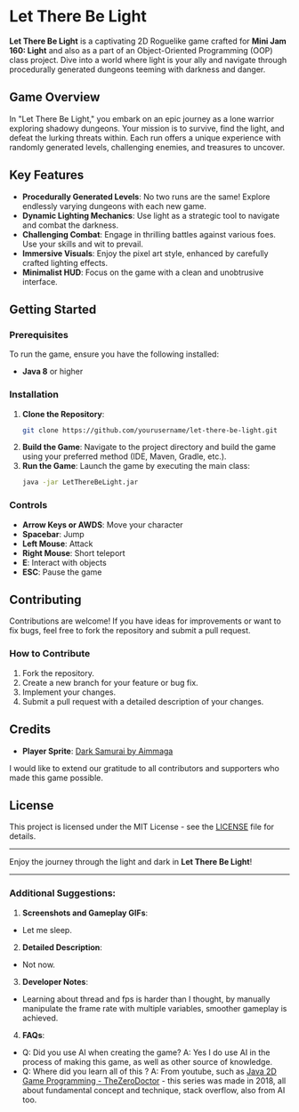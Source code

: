# Let There Be Light

**Let There Be Light** is a captivating 2D Roguelike game crafted for **Mini Jam 160: Light** and also as a part of an Object-Oriented Programming (OOP) class project. Dive into a world where light is your ally and navigate through procedurally generated dungeons teeming with darkness and danger.

## Game Overview

In "Let There Be Light," you embark on an epic journey as a lone warrior exploring shadowy dungeons. Your mission is to survive, find the light, and defeat the lurking threats within. Each run offers a unique experience with randomly generated levels, challenging enemies, and treasures to uncover.

## Key Features

- **Procedurally Generated Levels**: No two runs are the same! Explore endlessly varying dungeons with each new game.
- **Dynamic Lighting Mechanics**: Use light as a strategic tool to navigate and combat the darkness.
- **Challenging Combat**: Engage in thrilling battles against various foes. Use your skills and wit to prevail.
- **Immersive Visuals**: Enjoy the pixel art style, enhanced by carefully crafted lighting effects.
- **Minimalist HUD**: Focus on the game with a clean and unobtrusive interface.

## Getting Started

### Prerequisites

To run the game, ensure you have the following installed:
- **Java 8** or higher

### Installation

1. **Clone the Repository**:
    ```bash
    git clone https://github.com/yourusername/let-there-be-light.git
    ```
2. **Build the Game**:
    Navigate to the project directory and build the game using your preferred method (IDE, Maven, Gradle, etc.).
3. **Run the Game**:
    Launch the game by executing the main class:
    ```bash
    java -jar LetThereBeLight.jar
    ```

### Controls

- **Arrow Keys or AWDS**: Move your character
- **Spacebar**: Jump
- **Left Mouse**: Attack
- **Right Mouse**: Short teleport
- **E**: Interact with objects
- **ESC**: Pause the game

## Contributing

Contributions are welcome! If you have ideas for improvements or want to fix bugs, feel free to fork the repository and submit a pull request.

### How to Contribute

1. Fork the repository.
2. Create a new branch for your feature or bug fix.
3. Implement your changes.
4. Submit a pull request with a detailed description of your changes.

## Credits

- **Player Sprite**: [Dark Samurai by Aimmaga](https://aimmaga.itch.io/darksamurai)

I would like to extend our gratitude to all contributors and supporters who made this game possible.

## License

This project is licensed under the MIT License - see the [LICENSE](LICENSE) file for details.

---

Enjoy the journey through the light and dark in **Let There Be Light**!

---

### Additional Suggestions:

1. **Screenshots and Gameplay GIFs**:
- Let me sleep.  
2. **Detailed Description**:
- Not now.
3. **Developer Notes**: 
- Learning about thread and fps is harder than I thought, by manually manipulate the frame rate with multiple variables, smoother gameplay is achieved.
4. **FAQs**: 
- Q: Did you use AI when creating the game? A: Yes I do use AI in the process of making this game, as well as other source of knowledge.
- Q: Where did you learn all of this ? A: From youtube, such as [Java 2D Game Programming - TheZeroDoctor](https://www.youtube.com/playlist?list=PLvJM9qNXoUYUDaDo_yfSKgn5dYnMmdN8B) - this series was made in 2018, all about fundamental concept and technique, stack overflow, also from AI too.

